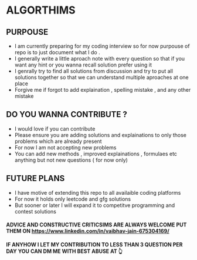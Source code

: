 # ALGORTHIMS

## PURPOUSE 
* I am currently preparing for my coding interview so for now purpouse of repo is to just document what I do .
* I generally write a little aproach note with every question so that if you want any hint or you wanna recall solution prefer using it
* I genrally try to find all solutions from discussion and try to  put all solutions together so that we can understand multiple aproaches at one place
* Forgive me if forgot to add explaination , spelling mistake , and any other mistake 

## DO YOU WANNA CONTRIBUTE ?
* I would love if you can contribute
* Please ensure you are adding solutions and explainations to only those problems which are already present
* For now I am not accepting new problems 
* You can add new methods , improved explainations , formulaes etc  anything but not new questions ( for now only) 

## FUTURE PLANS 
* I have motive of extending this repo to all availaible coding platforms
* For now it holds only leetcode and gfg solutions 
* But sooner or later I will expand it to competitve programming and contest solutions 

#### ADVICE AND CONSTRUCTIVE CRITICSIMS ARE ALWAYS WELCOME PUT THEM ON https://www.linkedin.com/in/vaibhav-jain-675304169/
#### IF ANYHOW I LET MY CONTRIBUTION TO LESS THAN 3 QUESTION PER DAY YOU CAN DM ME WITH BEST ABUSE AT 👆
